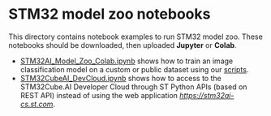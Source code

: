 # STM32 model zoo notebooks

This directory contains notebook examples to run STM32 model zoo. These notebooks should be downloaded, then uploaded **Jupyter** or **Colab**.

* [STM32AI_Model_Zoo_Colab.ipynb](./STM32AI_Model_Zoo_Colab.ipynb) shows how to train an image classification model on a custom or public dataset using our [scripts](../../image_classification/scripts/training/README.md).
* [STM32CubeAI_DevCloud.ipynb](./STM32CubeAI_DevCloud.ipynb) shows how to access to the STM32Cube.AI Developer Cloud through ST Python APIs (based on REST API) instead of using the web application *https://stm32ai-cs.st.com*.